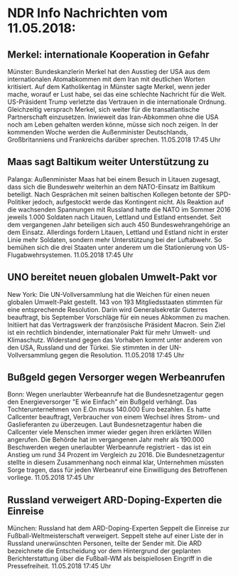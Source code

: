 # NDR Info Nachrichten vom 11.05.2018:


## Merkel: internationale Kooperation in Gefahr
Münster: Bundeskanzlerin Merkel hat den Ausstieg der USA aus dem internationalen Atomabkommen mit dem Iran mit deutlichen Worten kritisiert. Auf dem Katholikentag in Münster sagte Merkel, wenn jeder mache, worauf er Lust habe, sei das eine schlechte Nachricht für die Welt. US-Präsident Trump verletzte das Vertrauen in die internationale Ordnung. Gleichzeitig versprach Merkel, sich weiter für die transatlantische Partnerschaft einzusetzen. Inwieweit das Iran-Abkommen  ohne die USA noch am Leben gehalten werden könne, müsse sich noch zeigen. In der kommenden Woche werden die Außenminister Deutschlands, Großbritanniens und Frankreichs darüber sprechen. 11.05.2018 17:45 Uhr 

## Maas sagt Baltikum weiter Unterstützung zu
Palanga: Außenminister Maas hat bei einem Besuch in Litauen zugesagt, dass sich die Bundeswehr weiterhin an dem NATO-Einsatz im Baltikum beteiligt. Nach Gesprächen mit seinen baltischen Kollegen betonte der SPD-Politiker jedoch, aufgestockt werde das Kontingent nicht. Als Reaktion auf die wachsenden Spannungen mit Russland hatte die NATO im Sommer 2016 jeweils 1.000 Soldaten nach Litauen, Lettland und Estland entsendet. Seit dem vergangenen Jahr beteiligen sich auch 450 Bundeswehrangehörige an dem Einsatz. Allerdings fordern Litauen, Lettland und Estland nicht in erster Linie mehr Soldaten, sondern mehr Unterstützung bei der Luftabwehr. So bemühen sich die drei Staaten unter anderem um die Stationierung von US-Flugabwehrsystemen. 11.05.2018 17:45 Uhr 

## UNO bereitet neuen globalen Umwelt-Pakt vor
New York: Die UN-Vollversammlung hat die Weichen für einen neuen globalen Umwelt-Pakt gestellt. 143 von 193 Mitgliedsstaaten stimmten für eine entsprechende Resolution. Darin wird Generalsekretär Guterres beauftragt, bis September Vorschläge für ein neues Abkommen zu machen. Initiiert hat das Vertragswerk der französische Präsident Macron. Sein Ziel ist ein rechtlich bindender, internationaler Pakt für mehr Umwelt- und Klimaschutz. Widerstand gegen das Vorhaben kommt unter anderem von den USA, Russland und der Türkei. Sie stimmten in der UN-Vollversammlung gegen die Resolution. 11.05.2018 17:45 Uhr 

## Bußgeld gegen Versorger wegen Werbeanrufen
Bonn: Wegen unerlaubter Werbeanrufe hat die Bundesnetzagentur gegen den Energieversorger "E wie Einfach" ein Bußgeld verhängt. Das Tochterunternehmen von E.On muss 140.000 Euro bezahlen. Es hatte Callcenter beauftragt, Verbraucher von einem Wechsel ihres Strom- und Gaslieferanten zu überzeugen. Laut Bundesnetzagentur haben die Callcenter viele Menschen immer wieder gegen ihren erklärten Willen angerufen. Die Behörde hat im vergangenen Jahr mehr als 190.000 Beschwerden wegen unerlaubter Werbeanrufe registriert - das ist ein Anstieg um rund 34 Prozent im Vergleich zu 2016. Die Bundesnetzagentur stellte in diesem Zusammenhang noch einmal klar, Unternehmen müssten Sorge tragen, dass für jeden Werbeanruf eine Einwilligung des Betroffenen vorliege. 11.05.2018 17:45 Uhr 

## Russland verweigert ARD-Doping-Experten die Einreise
München: Russland hat dem ARD-Doping-Experten Seppelt die Einreise zur Fußball-Weltmeisterschaft verweigert. Seppelt stehe auf einer Liste der in Russland unerwünschten Personen, teilte der Sender mit. Die ARD bezeichnete die Entscheidung vor dem Hintergrund der geplanten Berichterstattung über die Fußball-WM als beispiellosen Eingriff in die Pressefreiheit. 11.05.2018 17:45 Uhr 
